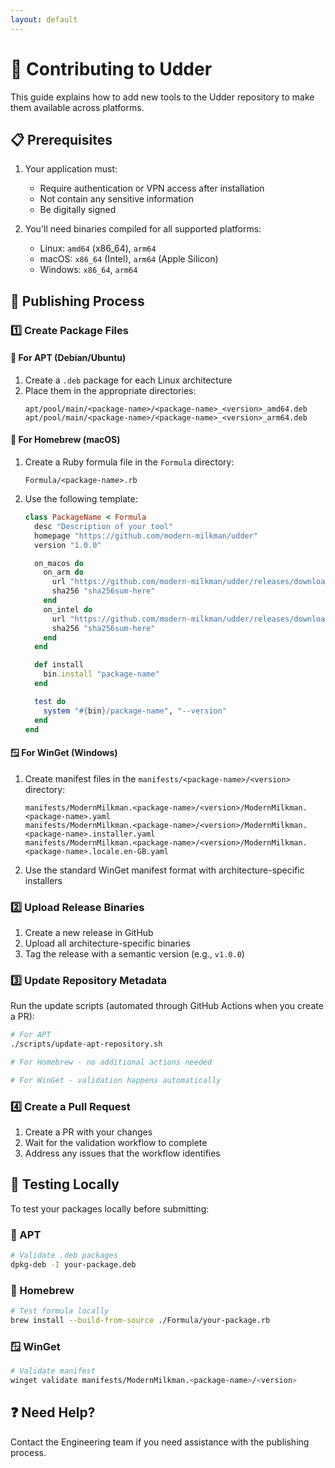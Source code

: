 ```yaml
---
layout: default
---
```


# 🥛 Contributing to Udder

This guide explains how to add new tools to the Udder repository to make them available across platforms.

## 📋 Prerequisites

1. Your application must:
   - Require authentication or VPN access after installation
   - Not contain any sensitive information
   - Be digitally signed

2. You'll need binaries compiled for all supported platforms:
   - Linux: `amd64` (x86_64), `arm64`
   - macOS: `x86_64` (Intel), `arm64` (Apple Silicon)
   - Windows: `x86_64`, `arm64`

## 🚀 Publishing Process

### 1️⃣ Create Package Files

#### 🐧 For APT (Debian/Ubuntu)

1. Create a `.deb` package for each Linux architecture
2. Place them in the appropriate directories:
   ```
   apt/pool/main/<package-name>/<package-name>_<version>_amd64.deb
   apt/pool/main/<package-name>/<package-name>_<version>_arm64.deb
   ```

#### 🍎 For Homebrew (macOS)

1. Create a Ruby formula file in the `Formula` directory:
   ```
   Formula/<package-name>.rb
   ```

2. Use the following template:
   ```ruby
   class PackageName < Formula
     desc "Description of your tool"
     homepage "https://github.com/modern-milkman/udder"
     version "1.0.0"

     on_macos do
       on_arm do
         url "https://github.com/modern-milkman/udder/releases/download/v#{version}/package-name-#{version}-darwin-arm64.tar.gz"
         sha256 "sha256sum-here"
       end
       on_intel do
         url "https://github.com/modern-milkman/udder/releases/download/v#{version}/package-name-#{version}-darwin-x86_64.tar.gz"
         sha256 "sha256sum-here"
       end
     end

     def install
       bin.install "package-name"
     end

     test do
       system "#{bin}/package-name", "--version"
     end
   end
   ```

#### 🪟 For WinGet (Windows)

1. Create manifest files in the `manifests/<package-name>/<version>` directory:
   ```
   manifests/ModernMilkman.<package-name>/<version>/ModernMilkman.<package-name>.yaml
   manifests/ModernMilkman.<package-name>/<version>/ModernMilkman.<package-name>.installer.yaml
   manifests/ModernMilkman.<package-name>/<version>/ModernMilkman.<package-name>.locale.en-GB.yaml
   ```

2. Use the standard WinGet manifest format with architecture-specific installers

### 2️⃣ Upload Release Binaries

1. Create a new release in GitHub
2. Upload all architecture-specific binaries
3. Tag the release with a semantic version (e.g., `v1.0.0`)

### 3️⃣ Update Repository Metadata

Run the update scripts (automated through GitHub Actions when you create a PR):

```bash
# For APT
./scripts/update-apt-repository.sh

# For Homebrew - no additional actions needed

# For WinGet - validation happens automatically
```

### 4️⃣ Create a Pull Request

1. Create a PR with your changes
2. Wait for the validation workflow to complete
3. Address any issues that the workflow identifies

## 🧪 Testing Locally

To test your packages locally before submitting:

### 🐧 APT

```bash
# Validate .deb packages
dpkg-deb -I your-package.deb
```

### 🍎 Homebrew

```bash
# Test formula locally
brew install --build-from-source ./Formula/your-package.rb
```

### 🪟 WinGet

```bash
# Validate manifest
winget validate manifests/ModernMilkman.<package-name>/<version>
```

## ❓ Need Help?

Contact the Engineering team if you need assistance with the publishing process.
